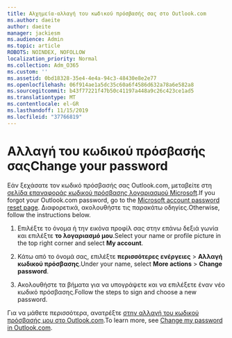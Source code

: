 ```yaml
---
title: Αλχημεία-αλλαγή του κωδικού πρόσβασής σας στο Outlook.com
ms.author: daeite
author: daeite
manager: jackiesm
ms.audience: Admin
ms.topic: article
ROBOTS: NOINDEX, NOFOLLOW
localization_priority: Normal
ms.collection: Adm_O365
ms.custom: ''
ms.assetid: 0bd18328-35e4-4e4a-94c3-48430e8e2e77
ms.openlocfilehash: 06f914ae1a5dc35c60a6f4586d632a78a6e582a8
ms.sourcegitcommit: b43f77221f47b50c41197a448a9c26c423ce1ad5
ms.translationtype: MT
ms.contentlocale: el-GR
ms.lasthandoff: 11/15/2019
ms.locfileid: "37766819"
---
```

# <a name="change-your-password"></a><span data-ttu-id="5dad9-102">Αλλαγή του κωδικού πρόσβασής σας</span><span class="sxs-lookup"><span data-stu-id="5dad9-102">Change your password</span></span>

<span data-ttu-id="5dad9-103">Εάν ξεχάσατε τον κωδικό πρόσβασής σας Outlook.com, μεταβείτε στη [σελίδα επαναφοράς κωδικού πρόσβασης λογαριασμού Microsoft](https://go.microsoft.com/fwlink/p/?linkid=841909).</span><span class="sxs-lookup"><span data-stu-id="5dad9-103">If you forgot your Outlook.com password, go to the [Microsoft account password reset page](https://go.microsoft.com/fwlink/p/?linkid=841909).</span></span> <span data-ttu-id="5dad9-104">Διαφορετικά, ακολουθήστε τις παρακάτω οδηγίες.</span><span class="sxs-lookup"><span data-stu-id="5dad9-104">Otherwise, follow the instructions below.</span></span>
  
1. <span data-ttu-id="5dad9-105">Επιλέξτε το όνομα ή την εικόνα προφίλ σας στην επάνω δεξιά γωνία και επιλέξτε **το λογαριασμό μου**.</span><span class="sxs-lookup"><span data-stu-id="5dad9-105">Select your name or profile picture in the top right corner and select **My account**.</span></span> 
    
2. <span data-ttu-id="5dad9-106">Κάτω από το όνομά σας, επιλέξτε **περισσότερες ενέργειες** > **Αλλαγή κωδικού πρόσβασης**.</span><span class="sxs-lookup"><span data-stu-id="5dad9-106">Under your name, select **More actions** > **Change password**.</span></span> 
    
3. <span data-ttu-id="5dad9-107">Ακολουθήστε τα βήματα για να υπογράψετε και να επιλέξετε έναν νέο κωδικό πρόσβασης.</span><span class="sxs-lookup"><span data-stu-id="5dad9-107">Follow the steps to sign and choose a new password.</span></span> 
    
<span data-ttu-id="5dad9-108">Για να μάθετε περισσότερα, ανατρέξτε [στην αλλαγή του κωδικού πρόσβασής μου στο Outlook.com](https://support.office.com/article/2138d690-811c-4545-b2f3-e4dbe80c9735.aspx).</span><span class="sxs-lookup"><span data-stu-id="5dad9-108">To learn more, see [Change my password in Outlook.com](https://support.office.com/article/2138d690-811c-4545-b2f3-e4dbe80c9735.aspx).</span></span>
  

